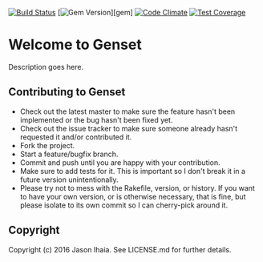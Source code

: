 [![Build Status](https://travis-ci.org/genset/genset.svg?branch=develop)](https://travis-ci.org/genset/genset)  [![Gem Version](https://img.shields.io/gem/v/gensetsvg)][gem]  [![Code Climate](https://codeclimate.com/github/genset/genset/badges/gpa.svg)](https://codeclimate.com/github/genset/genset)  [![Test Coverage](https://codeclimate.com/github/genset/genset/badges/coverage.svg)](https://codeclimate.com/github/genset/genset/coverage)

# Welcome to Genset

Description goes here.

## Contributing to Genset

* Check out the latest master to make sure the feature hasn't been implemented or the bug hasn't been fixed yet.
* Check out the issue tracker to make sure someone already hasn't requested it and/or contributed it.
* Fork the project.
* Start a feature/bugfix branch.
* Commit and push until you are happy with your contribution.
* Make sure to add tests for it. This is important so I don't break it in a future version unintentionally.
* Please try not to mess with the Rakefile, version, or history. If you want to have your own version, or is otherwise necessary, that is fine, but please isolate to its own commit so I can cherry-pick around it.

## Copyright

Copyright (c) 2016 Jason Ihaia. See LICENSE.md for
further details.
